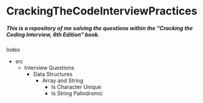 # CrackingTheCodeInterviewPractices

#####  This is a repository of me solving the questions within the "Cracking the Coding Interview, 6th Edition" book.

Index
- src
  - Interview Questions
    - Data Structures
        - Array and String
          -  Is Character Unique
          -  Is String Palindromic
        

